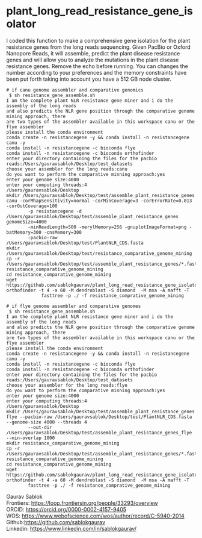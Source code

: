 # plant_long_read_resistance_gene_isolator
I coded this function to make a comprehensive gene isolation for the plant resistance genes from the long reads sequencing. Given PacBio or Oxford Nanopore Reads, it will assemble, predict the plant disease resistance genes and will allow you to analyze the mutations in the plant disease resistance genes. Remove the echo before running. You can changes the number according to your preferences and the memory constraints have been put forth taking into account you have a 512 GB node cluster. 

```
# if canu genome assembler and comparative genomics
 $ sh resistance_gene_assemble.sh
I am the complete plant NLR resistance gene miner and i do the assembly of the long reads
and also predicts the NLR gene position through the comparative genome mining approach, there
are two types of the assembler available in this workspace canu or the flye assembler
please install the conda environment
conda create -n resistancegene -y && conda install -n resistancegene canu -y
conda install -n resistancegene -c bioconda flye
conda install -n resistancegene -c bioconda orthofinder
enter your directory containing the files for the pacbio reads:/Users/gauravsablok/Desktop/test_datasets
choose your assembler for the long reads:canu
do you want to perform the comparative minning approach:yes
enter your genome size:4000
enter your computing threads:4
/Users/gauravsablok/Desktop
mkdir /Users/gauravsablok/Desktop/test/assemble_plant_resistance_genes
canu -corMhapSensitivity=normal -corMinCoverage=3 -corErrorRate=0.013 -corOutCoverage=100
        -p resistancegene -d /Users/gauravsablok/Desktop/test/assemble_plant_resistance_genes genomeSize=4000
        -minReadLength=500 -merylMemory=256 -gnuplotImageFormat=png -batMemory=300 -cnsMemory=300 
        -pacbio-raw /Users/gauravsablok/Desktop/test/PlantNLR_CDS.fasta
mkdir /Users/gauravsablok/Desktop/test/resistance_comparative_genome_mining
cp -r /Users/gauravsablok/Desktop/test/assemble_plant_resistance_genes/*.fasta resistance_comparative_genome_mining
cd resistance_comparative_genome_mining
wget https://github.com/sablokgaurav/plant_long_read_resistance_gene_isolator/blob/main/PlantNLR_CDS.fasta
orthofinder -t 4 -a 60 -M dendroblast -S diamond  -M msa -A mafft -T
             fasttree -p ./ -f resistance_comprative_genome_mining
```
```
# if flye genome assembler and comparative genomes
 $ sh resistance_gene_assemble.sh
I am the complete plant NLR resistance gene miner and i do the assembly of the long reads
and also predicts the NLR gene position through the comparative genome mining approach, there
are two types of the assembler available in this workspace canu or the flye assembler
please install the conda environment
conda create -n resistancegene -y && conda install -n resistancegene canu -y
conda install -n resistancegene -c bioconda flye
conda install -n resistancegene -c bioconda orthofinder
enter your directory containing the files for the pacbio reads:/Users/gauravsablok/Desktop/test_datasets
choose your assembler for the long reads:flye
do you want to perform the comparative minning approach:yes
enter your genome size:4000
enter your computing threads:4
/Users/gauravsablok/Desktop
mkdir /Users/gauravsablok/Desktop/test/assemble_plant_resistance_genes
flye --pacbio-raw /Users/gauravsablok/Desktop/test/PlantNLR_CDS.fasta --genome-size 4000 --threads 4
        --out-dir /Users/gauravsablok/Desktop/test/assemble_plant_resistance_genes_flye --min-overlap 1000
mkdir resistance_comparative_genome_mining
cp -r /Users/gauravsablok/Desktop/test/assemble_plant_resistance_genes/*.fasta resistance_comparative_genome_mining
cd resistance_comparative_genome_mining
wget https://github.com/sablokgaurav/plant_long_read_resistance_gene_isolator/blob/main/PlantNLR_CDS.fasta
orthofinder -t 4 -a 60 -M dendroblast -S diamond  -M msa -A mafft -T
        fasttree -p ./ -f resistance_comprative_genome_mining
```
Gaurav Sablok \
Frontiers: https://loop.frontiersin.org/people/33293/overview \
ORCID: https://orcid.org/0000-0002-4157-9405 \
WOS: https://www.webofscience.com/wos/author/record/C-5940-2014 \
Github:https://github.com/sablokgaurav \
Linkedin: https://www.linkedin.com/in/sablokgaurav/ 
